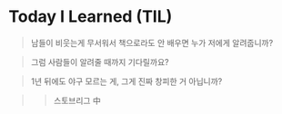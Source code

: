 # Today I Learned (TIL)

> 남들이 비웃는게 무서워서
책으로라도 안 배우면 누가 저에게 알려줍니까? 

> 그럼 사람들이 알려줄 때까지 기다릴까요?
 
> 1년 뒤에도 야구 모르는 게, 그게 진짜 창피한 거 아닙니까?

>> 스토브리그 中
# 